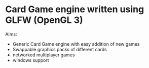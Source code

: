 # Card Game engine written using GLFW (OpenGL 3)

Aims:
* Generic Card Game engine with easy addition of new games
* Swappable graphics packs of different cards
* networked multiplayer games
* windows support
